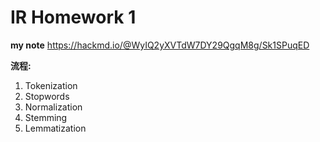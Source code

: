 # IR Homework 1

**my note**
https://hackmd.io/@WyIQ2yXVTdW7DY29QgqM8g/Sk1SPuqED

**流程:**
1. Tokenization
2. Stopwords
3. Normalization
4. Stemming
5. Lemmatization